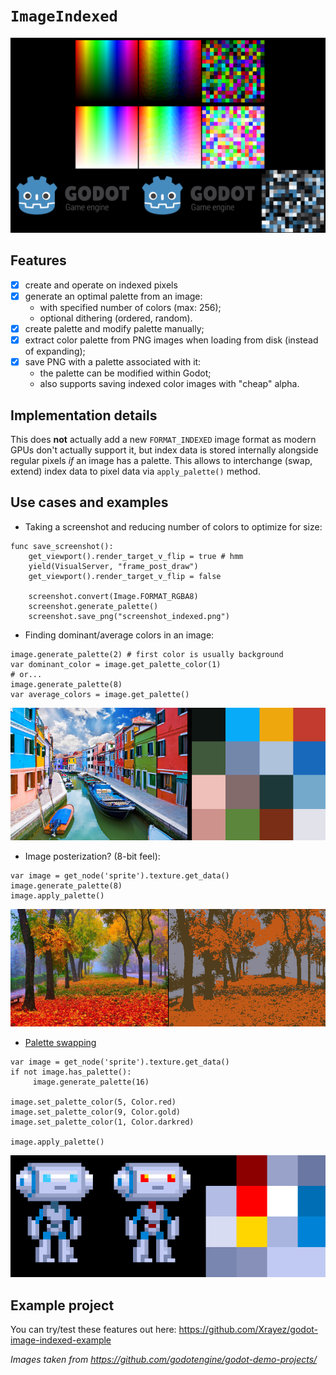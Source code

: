 # `ImageIndexed`

![image-palettes](../../examples/images/palette.png)

## Features

- [x] create and operate on indexed pixels
- [x] generate an optimal palette from an image:
  - with specified number of colors (max: 256);
  - optional dithering (ordered, random).
- [x] create palette and modify palette manually;
- [x] extract color palette from PNG images when loading from disk (instead of expanding);
- [x] save PNG with a palette associated with it:
  - the palette can be modified within Godot;
  - also supports saving indexed color images with "cheap" alpha.

## Implementation details
This does **not** actually add a new `FORMAT_INDEXED` image format as modern GPUs don't actually support it, but index data is stored internally alongside regular pixels *if* an image has a palette. This allows to interchange (swap, extend) index data to pixel data via `apply_palette()` method.

## Use cases and examples

* Taking a screenshot and reducing number of colors to optimize for size:
```gdscript
func save_screenshot():
	get_viewport().render_target_v_flip = true # hmm
	yield(VisualServer, "frame_post_draw")
	get_viewport().render_target_v_flip = false

	screenshot.convert(Image.FORMAT_RGBA8)
	screenshot.generate_palette()
	screenshot.save_png("screenshot_indexed.png")
```

* Finding dominant/average colors in an image:
```gdscript
image.generate_palette(2) # first color is usually background
var dominant_color = image.get_palette_color(1)
# or...
image.generate_palette(8)
var average_colors = image.get_palette()
```
![average-colors](../../examples/images/dominant-average-colors.png)


* Image posterization? (8-bit feel):
```gdscript
var image = get_node('sprite').texture.get_data()
image.generate_palette(8)
image.apply_palette()
```
![posterization](../../examples/images/posterization.png)


* [Palette swapping](https://github.com/HeartoLazor/godot_palette_swap)
```gdscript
var image = get_node('sprite').texture.get_data()
if not image.has_palette():
     image.generate_palette(16)

image.set_palette_color(5, Color.red)
image.set_palette_color(9, Color.gold)
image.set_palette_color(1, Color.darkred)

image.apply_palette()
```
![palette-swapping](../../examples/images/palette-swapping.png)

## Example project

You can try/test these features out here:
https://github.com/Xrayez/godot-image-indexed-example

*Images taken from https://github.com/godotengine/godot-demo-projects/*

